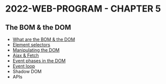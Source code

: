 # 2022-WEB-PROGRAM - CHAPTER 5

## The BOM & the DOM

- [What are the BOM & the DOM](https://medium.com/geekculture/what-are-the-dom-and-bom-9fb1a3ed736f)
- [Element selectors](https://javascript.plainenglish.io/selecting-dom-elements-e33fb235e81d)
- [Manipulating the DOM](https://famzil.medium.com/dom-manipulation-13959986300?source=your_stories_page-------------------------------------)
- [Ajax & Fetch](https://famzil.medium.com/calling-for-data-d9523c7c62e2)
- [Event phases in the DOM](https://famzil.medium.com/events-phases-inside-the-dom-8ca5d8929ade?source=your_stories_page-------------------------------------)
- [Event loop](https://famzil.medium.com/event-loop-visualized-78c5861e98fb)
- Shadow DOM
- APIs
